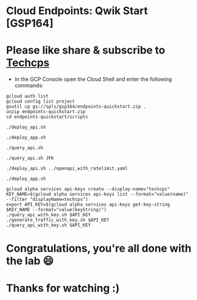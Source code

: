 
# Cloud Endpoints: Qwik Start [GSP164]

# Please like share & subscribe to [Techcps](https://www.youtube.com/@techcps)

* In the GCP Console open the Cloud Shell and enter the following commands:

```
gcloud auth list
gcloud config list project
gsutil cp gs://spls/gsp164/endpoints-quickstart.zip .
unzip endpoints-quickstart.zip
cd endpoints-quickstart/scripts

./deploy_api.sh

./deploy_app.sh

./query_api.sh

./query_api.sh JFK

./deploy_api.sh ../openapi_with_ratelimit.yaml

./deploy_app.sh

gcloud alpha services api-keys create --display-name="techcps"
KEY_NAME=$(gcloud alpha services api-keys list --format="value(name)" --filter "displayName=techcps")
export API_KEY=$(gcloud alpha services api-keys get-key-string $KEY_NAME --format="value(keyString)")
./query_api_with_key.sh $API_KEY
./generate_traffic_with_key.sh $API_KEY
./query_api_with_key.sh $API_KEY
```

# Congratulations, you're all done with the lab 😄

# Thanks for watching :)
